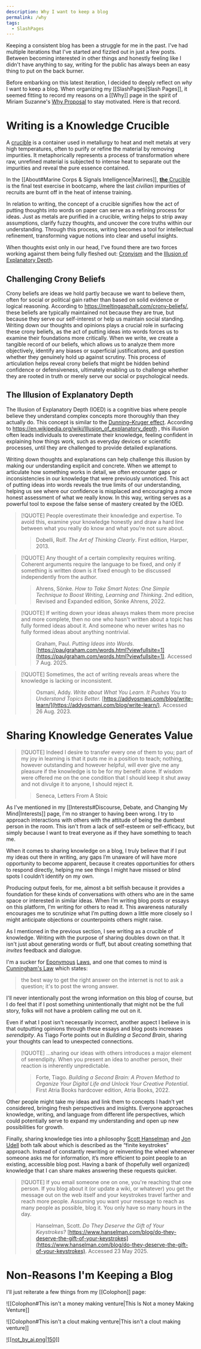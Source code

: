 ```yaml
---
description: Why I want to keep a blog
permalink: /why
tags: 
  - SlashPages
---
```


Keeping a consistent blog has been a struggle for me in the past. I've had multiple iterations that I've started and fizzled out in just a few posts. Between becoming interested in other things and honestly feeling like I didn't have anything to say, writing for the public has always been an easy thing to put on the back burner. 

Before embarking on this latest iteration, I decided to deeply reflect on *why* I want to keep a blog. When organizing my [[SlashPages|Slash Pages]], it seemed fitting to record my reasons on a [[Why]] page in the spirit of Miriam Suzanne's [Why Proposal](https://www.miriamsuzanne.com/2024/07/02/slash-why/) to stay motivated. Here is that record.

# Writing is a Knowledge Crucible

A [crucible](https://en.wikipedia.org/wiki/Crucible) is a container used in metallurgy to heat and melt metals at very high temperatures, often to purify or refine the material by removing impurities. It metaphorically represents a process of transformation where raw, unrefined material is subjected to intense heat to separate out the impurities and reveal the pure essence contained. 

In the [[About#Marine Corps & Signals Intelligence|Marines]], [**the** Crucible](https://en.wikipedia.org/wiki/United_States_Marine_Corps_Recruit_Training#Week_10:_The_Crucible) is the final test exercise in bootcamp, where the last *civilian* impurities of recruits are burnt off in the heat of intense training. 

In relation to writing, the concept of a crucible signifies how the act of putting thoughts into words on paper can serve as a refining process for ideas. Just as metals are purified in a crucible, writing helps to strip away assumptions, clarify fuzzy thoughts, and uncover the core truths within our understanding. Through this process, writing becomes a tool for intellectual refinement, transforming vague notions into clear and useful insights.

When thoughts exist only in our head, I've found there are two forces working against them being fully fleshed out: [Cronyism](https://meltingasphalt.com/crony-beliefs/) and the [Illusion of Explanatory Depth](https://en.wikipedia.org/wiki/Illusion_of_explanatory_depth). 

## Challenging Crony Beliefs

Crony beliefs are ideas we hold partly because we want to believe them, often for social or political gain rather than based on solid evidence or logical reasoning. According to https://meltingasphalt.com/crony-beliefs/, these beliefs are typically maintained not because they are true, but because they serve our self-interest or help us maintain social standing. Writing down our thoughts and opinions plays a crucial role in surfacing these crony beliefs, as the act of putting ideas into words forces us to examine their foundations more critically. When we write, we create a tangible record of our beliefs, which allows us to analyze them more objectively, identify any biases or superficial justifications, and question whether they genuinely hold up against scrutiny. This process of articulation helps reveal crony beliefs that might be hidden behind confidence or defensiveness, ultimately enabling us to challenge whether they are rooted in truth or merely serve our social or psychological needs.

## The Illusion of Explanatory Depth

The Illusion of Explanatory Depth (IOED) is a cognitive bias where people believe they understand complex concepts more thoroughly than they actually do. This concept is similar to the [Dunning–Kruger effect](https://en.wikipedia.org/wiki/Dunning%E2%80%93Kruger_effect). According to https://en.wikipedia.org/wiki/Illusion_of_explanatory_depth , this illusion often leads individuals to overestimate their knowledge, feeling confident in explaining how things work, such as everyday devices or scientific processes, until they are challenged to provide detailed explanations. 

Writing down thoughts and explanations can help challenge this illusion by making our understanding explicit and concrete. When we attempt to articulate how something works in detail, we often encounter gaps or inconsistencies in our knowledge that were previously unnoticed. This act of putting ideas into words reveals the true limits of our understanding, helping us see where our confidence is misplaced and encouraging a more honest assessment of what we really know. In this way, writing serves as a powerful tool to expose the false sense of mastery created by the IOED.


> [!QUOTE]
> People overestimate their knowledge and expertise. To avoid this, examine your knowledge honestly and draw a hard line between what you really do know and what you’re not sure about.
> >Dobelli, Rolf. _The Art of Thinking Clearly_. First edition, Harper, 2013.

> [!QUOTE]
> Any thought of a certain complexity requires writing. Coherent arguments require the language to be fixed, and only if something is written down is it fixed enough to be discussed independently from the author.
> >Ahrens, Sönke. _How to Take Smart Notes: One Simple Technique to Boost Writing, Learning and Thinking_. 2nd edition, Revised and Expanded edition, Sönke Ahrens, 2022.

> [!QUOTE]
> If writing down your ideas always makes them more precise and more complete, then no one who hasn't written about a topic has fully formed ideas about it. And someone who never writes has no fully formed ideas about anything nontrivial.
> >Graham, Paul. _Putting Ideas into Words_. [https://paulgraham.com/words.html?viewfullsite=1](https://paulgraham.com/words.html?viewfullsite=1). Accessed 7 Aug. 2025.

> [!QUOTE]
> Sometimes, the act of writing reveals areas where the knowledge is lacking or inconsistent.
> >Osmani, Addy. _Write about What You Learn. It Pushes You to Understand Topics Better._ [https://addyosmani.com/blog/write-learn/](https://addyosmani.com/blog/write-learn/). Accessed 26 Aug. 2023.


# Sharing Knowledge Generates Value


> [!QUOTE] 
> Indeed I desire to transfer every one of them to you; part of my joy in learning is that it puts me in a position to teach; nothing, however outstanding and however helpful, will ever give me any pleasure if the knowledge is to be for my benefit alone. If wisdom were offered me on the one condition that I should keep it shut away and not divulge it to anyone, I should reject it.
> >Seneca, Letters From A Stoic


As I've mentioned in my [[Interests#Discourse, Debate, and Changing My Mind|Interests]] page, I'm no stranger to having been wrong. I try to approach interactions with others with the attitude of being the dumbest person in the room. This isn't from a lack of self-esteem or self-efficacy, but simply because I want to treat everyone as if they have something to teach me.

When it comes to sharing knowledge on a blog, I truly believe that if I put my ideas out there in writing, any gaps I’m unaware of will have more opportunity to become apparent, because it creates opportunities for others to respond directly, helping me see things I might have missed or blind spots I couldn’t identify on my own.

Producing output feels, for me, almost a bit selfish because it provides a foundation for these kinds of conversations with others who are in the same space or interested in similar ideas. When I’m writing blog posts or essays on this platform, I'm writing for others to read it. This awareness naturally encourages me to scrutinize what I’m putting down a little more closely so I might anticipate objections or counterpoints others might raise.

As I mentioned in the previous section, I see writing as a crucible of knowledge. Writing with the purpose of sharing doubles down on that. It isn't just about generating words or fluff, but about creating something that *invites* feedback and dialogue. 

I'm a sucker for [Eponymous](https://haacked.com/archive/2007/07/17/the-eponymous-laws-of-software-development.aspx) [Laws](https://www.globalnerdy.com/2007/07/18/laws-of-software-development), and one that comes to mind is [Cunningham's Law](https://meta.wikimedia.org/wiki/Cunningham%27s_Law) which states:

> the best way to get the right answer on the internet is not to ask a question; it's to post the wrong answer.

I'll never intentionally post the wrong information on this blog of course, but I do feel that if I post something unintentionally that might not be the full story, folks will not have a problem calling me out on it. 

Even if what I post isn't necessarily incorrect, another aspect I believe in is that outputting opinions through these essays and blog posts increases *serendipity*. As Tiago Forte points out in _Building a Second Brain_, sharing your thoughts can lead to unexpected connections.

> [!QUOTE]
> ...sharing our ideas with others introduces a major element of serendipity. When you present an idea to another person, their reaction is inherently unpredictable.
> >Forte, Tiago. _Building a Second Brain: A Proven Method to Organize Your Digital Life and Unlock Your Creative Potential_. First Atria Books hardcover edition, Atria Books, 2022.


Other people might take my ideas and link them to concepts I hadn’t yet considered, bringing fresh perspectives and insights. Everyone approaches knowledge, writing, and language from different life perspectives, which could potentially serve to expand my understanding and open up new possibilities for growth.

Finally, sharing knowledge ties into a philosophy [Scott Hanselman](https://www.hanselman.com/blog/do-they-deserve-the-gift-of-your-keystrokes) and [Jon Udell](https://blog.jonudell.net/2007/04/10/too-busy-to-blog-count-your-keystrokes/) both talk about which is described as the “finite keystrokes” approach. Instead of constantly rewriting or reinventing the wheel whenever someone asks me for information, it’s more efficient to point people to an existing, accessible blog post. Having a bank of (hopefully well organized) knowledge that I can share makes answering these requests quicker. 

> [!QUOTE] 
> If you email someone one on one, you're reaching that one person. If you blog about it (or update a wiki, or whatever) you get the message out on the web itself and your keystrokes travel farther and reach more people. Assuming you want your message to reach as many people as possible, blog it. You only have so many hours in the day.
>> Hanselman, Scott. _Do They Deserve the Gift of Your Keystrokes?_ [https://www.hanselman.com/blog/do-they-deserve-the-gift-of-your-keystrokes](https://www.hanselman.com/blog/do-they-deserve-the-gift-of-your-keystrokes). Accessed 23 May 2025.

# Non-Reasons I'm Keeping a Blog

I'll just reiterate a few things from my [[Colophon]] page:

![[Colophon#This isn't a money making venture|This Is Not a money Making Venture]]

![[Colophon#This isn't a clout making venture|This isn't a clout making venture]]


[![[not_by_ai.png|150]]](https://notbyai.fyi)